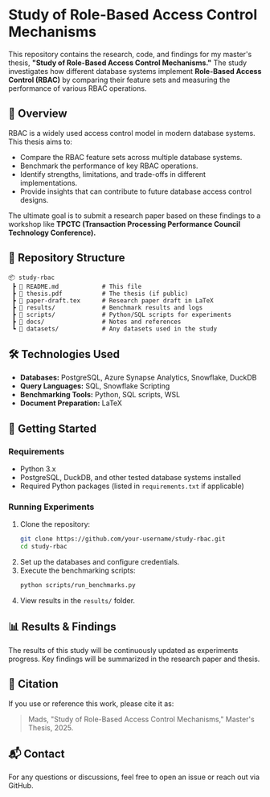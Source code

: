 # Study of Role-Based Access Control Mechanisms

This repository contains the research, code, and findings for my master's thesis, **"Study of Role-Based Access Control Mechanisms."** The study investigates how different database systems implement **Role-Based Access Control (RBAC)** by comparing their feature sets and measuring the performance of various RBAC operations.

## 📌 Overview

RBAC is a widely used access control model in modern database systems. This thesis aims to:
- Compare the RBAC feature sets across multiple database systems.
- Benchmark the performance of key RBAC operations.
- Identify strengths, limitations, and trade-offs in different implementations.
- Provide insights that can contribute to future database access control designs.

The ultimate goal is to submit a research paper based on these findings to a workshop like **TPCTC (Transaction Processing Performance Council Technology Conference).**

## 📂 Repository Structure

```
📦 study-rbac
 ┣ 📜 README.md            # This file  
 ┣ 📜 thesis.pdf           # The thesis (if public)  
 ┣ 📜 paper-draft.tex      # Research paper draft in LaTeX  
 ┣ 📜 results/             # Benchmark results and logs  
 ┣ 📜 scripts/             # Python/SQL scripts for experiments  
 ┣ 📜 docs/                # Notes and references  
 ┗ 📜 datasets/            # Any datasets used in the study  
```

## 🛠️ Technologies Used

- **Databases:** PostgreSQL, Azure Synapse Analytics, Snowflake, DuckDB  
- **Query Languages:** SQL, Snowflake Scripting  
- **Benchmarking Tools:** Python, SQL scripts, WSL  
- **Document Preparation:** LaTeX  

## 🚀 Getting Started

### Requirements

- Python 3.x  
- PostgreSQL, DuckDB, and other tested database systems installed  
- Required Python packages (listed in `requirements.txt` if applicable)  

### Running Experiments

1. Clone the repository:
   ```bash
   git clone https://github.com/your-username/study-rbac.git
   cd study-rbac
   ```  
2. Set up the databases and configure credentials.  
3. Execute the benchmarking scripts:
   ```bash
   python scripts/run_benchmarks.py
   ```  
4. View results in the `results/` folder.  

## 📊 Results & Findings

The results of this study will be continuously updated as experiments progress. Key findings will be summarized in the research paper and thesis.

## 📖 Citation

If you use or reference this work, please cite it as:

> Mads, "Study of Role-Based Access Control Mechanisms," Master's Thesis, 2025.

## 📬 Contact

For any questions or discussions, feel free to open an issue or reach out via GitHub.
